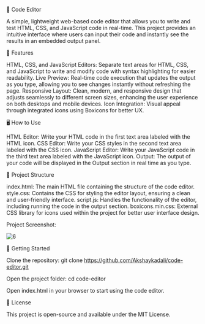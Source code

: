 📄 Code Editor

A simple, lightweight web-based code editor that allows you to write and test HTML, CSS, and JavaScript code in real-time. This project provides an intuitive interface where users can input their code and instantly see the results in an embedded output panel.


🔧 Features

HTML, CSS, and JavaScript Editors: Separate text areas for HTML, CSS, and JavaScript to write and modify code with syntax highlighting for easier readability.
Live Preview: Real-time code execution that updates the output as you type, allowing you to see changes instantly without refreshing the page.
Responsive Layout: Clean, modern, and responsive design that adjusts seamlessly to different screen sizes, enhancing the user experience on both desktops and mobile devices.
Icon Integration: Visual appeal through integrated icons using Boxicons for better UX.


🖥️ How to Use

HTML Editor: Write your HTML code in the first text area labeled with the HTML icon.
CSS Editor: Write your CSS styles in the second text area labeled with the CSS icon.
JavaScript Editor: Write your JavaScript code in the third text area labeled with the JavaScript icon.
Output: The output of your code will be displayed in the Output section in real time as you type.


📁 Project Structure

index.html: The main HTML file containing the structure of the code editor.
style.css: Contains the CSS for styling the editor layout, ensuring a clean and user-friendly interface.
script.js: Handles the functionality of the editor, including running the code in the output section.
boxicons.min.css: External CSS library for icons used within the project for better user interface design.

Project Screenshot:

![6](https://github.com/user-attachments/assets/a067d931-e04b-48e4-b8ac-0af4184768fa)


🚀 Getting Started

Clone the repository: git clone https://github.com/Akshaykadali/code-editor.git

Open the project folder: cd code-editor

Open index.html in your browser to start using the code editor.


📜 License

This project is open-source and available under the MIT License.
